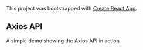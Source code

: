 This project was bootstrapped with [Create React App](https://github.com/facebook/create-react-app).

## Axios API

A simple demo showing the Axios API in action
